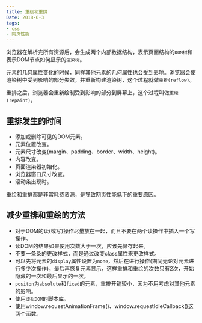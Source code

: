 ```yaml
---
title: 重绘和重排
Date: 2018-6-3
tags: 
- css
- 网页性能
---
```


浏览器在解析完所有资源后，会生成两个内部数据结构，表示页面结构的`DOM树`和表示DOM节点如何显示的`渲染树`。

元素的几何属性变化的时候，同样其他元素的几何属性也会受到影响。浏览器会使渲染树中受到影响的部分失效，并重新构建渲染树，这个过程就做`重排(reflow)`。

重排之后，浏览器会重新绘制受到影响的部分到屏幕上，这个过程叫做`重绘(repaint)`。

<!-- more -->

## 重排发生的时间

- 添加或删除可见的DOM元素。
- 元素位置改变。
- 元素尺寸改变(margin、padding、border、width、height)。
- 内容改变。
- 页面渲染器初始化。
- 浏览器窗口尺寸改变。
- 滚动条出现时。

重绘和重排都是非常耗费资源，是导致网页性能低下的重要原因。

## 减少重排和重绘的方法

- 对于DOM的读(或写)操作尽量放在一起，而且不要在两个读操作中插入一个写操作。
- 读DOM的结果如果使用次数大于一次，应该先储存起来。
- 不要一条条的更改样式，而是通过改变class属性来更改样式。
- 可以先将元素的`display`属性设置为`none`，然后在进行操作(期间无论对元素进行多少次操作)，最后再恢复元素显示，这样重排和重绘的次数只有2次，开始隐藏的一次和最后显示的一次。
- `positon`为`absolute`和`fixed`的元素，重排开销较小，因为不用考虑对其他元素的影响。
- 使用`虚拟DOM`的脚本库。
- 使用window.requestAnimationFrame()、window.requestIdleCallback()这两个函数。